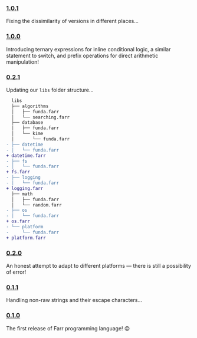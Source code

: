 ### [1.0.1](https://github.com/sheikhartin/farr/releases/tag/1.0.1)

Fixing the dissimilarity of versions in different places...

### [1.0.0](https://github.com/sheikhartin/farr/releases/tag/1.0.0)

Introducing ternary expressions for inline conditional logic, a similar statement to switch, and prefix operations for direct arithmetic manipulation!

### [0.2.1](https://github.com/sheikhartin/farr/releases/tag/0.2.1)

Updating our `libs` folder structure...

```diff
  libs
  ├── algorithms
  │   ├── funda.farr
  │   └── searching.farr
  ├── database
  │   ├── funda.farr
  │   └── kime
  │       └── funda.farr
- ├── datetime
- │   └── funda.farr
+ datetime.farr
- ├── fs
- │   └── funda.farr
+ fs.farr
- ├── logging
- │   └── funda.farr
+ logging.farr
  ├── math
  │   ├── funda.farr
  │   └── random.farr
- ├── os
- │   └── funda.farr
+ os.farr
- └── platform
-     └── funda.farr
+ platform.farr
```

### [0.2.0](https://github.com/sheikhartin/farr/releases/tag/0.2.0)

An honest attempt to adapt to different platforms — there is still a possibility of error!

### [0.1.1](https://github.com/sheikhartin/farr/releases/tag/0.1.1)

Handling non-raw strings and their escape characters...

### [0.1.0](https://github.com/sheikhartin/farr/releases/tag/0.1.0)

The first release of Farr programming language! :relieved:
